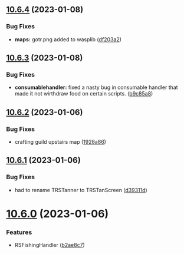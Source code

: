 ## [10.6.4](https://github.com/Torwent/WaspLib/compare/v10.6.3...v10.6.4) (2023-01-08)


### Bug Fixes

* **maps:** gotr.png added to wasplib ([df203a2](https://github.com/Torwent/WaspLib/commit/df203a24cd878242ee4c8550c574c2ff5f3390f4))



## [10.6.3](https://github.com/Torwent/WaspLib/compare/v10.6.2...v10.6.3) (2023-01-08)


### Bug Fixes

* **consumablehandler:** fixed a nasty bug in consumable handler that made it not wirthdraw food on certain scripts. ([b9c85a8](https://github.com/Torwent/WaspLib/commit/b9c85a86e9aa70834ddde3baf7d71b1d03350a48))



## [10.6.2](https://github.com/Torwent/WaspLib/compare/v10.6.1...v10.6.2) (2023-01-06)


### Bug Fixes

* crafting guild upstairs map ([1928a86](https://github.com/Torwent/WaspLib/commit/1928a860dd2d9fc5c7f76589efb6c1338efa68b6))



## [10.6.1](https://github.com/Torwent/WaspLib/compare/v10.6.0...v10.6.1) (2023-01-06)


### Bug Fixes

* had to rename TRSTanner to TRSTanScreen ([d39311d](https://github.com/Torwent/WaspLib/commit/d39311d3567f5534e381e9169e5b3b71ff0c9cce))



# [10.6.0](https://github.com/Torwent/WaspLib/compare/v10.5.0...v10.6.0) (2023-01-06)


### Features

* RSFishingHandler ([b2ae8c7](https://github.com/Torwent/WaspLib/commit/b2ae8c723fcde39584ec5de5f9ff7a9cac696740))




